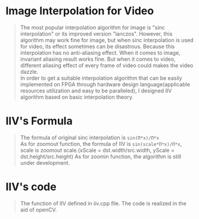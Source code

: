 # Image Interpolation for Video
>The most popular interpolation algorithm for image is "sinc interpolation" or its improved version "lanczos". However, this algorithm may work fine for image, but when sinc interpolation is used for video, its effect sometimes can be disastrous. Because this interpolation has no anti-aliasing effect. When it comes to image, invariant aliasing result works fine. But when it comes to video, different aliasing effect of every frame of video could makes the video dazzle.  
>In order to get a suitable interpolation algorithm that can be easily implemented on FPGA through hardware design language(applicable resources utilization and easy to be paralleled), I designed IIV algorithm based on basic interpolation theory.  

  
# IIV's Formula
>The formula of original sinc interpolation is `sin(Π*x)/Π*x`  
>As for zoomout function, the formula of IIV is `sin(scale*Π*x)/Π*x`, scale is zoomout scale.(xScale = dst.width/src.width, yScale = dst.height/src.height)
>As for zoomin function, the algorithm is still under development.

# IIV's code
>The function of IIV defined in iiv.cpp file.
>The code is realized in the aid of openCV.